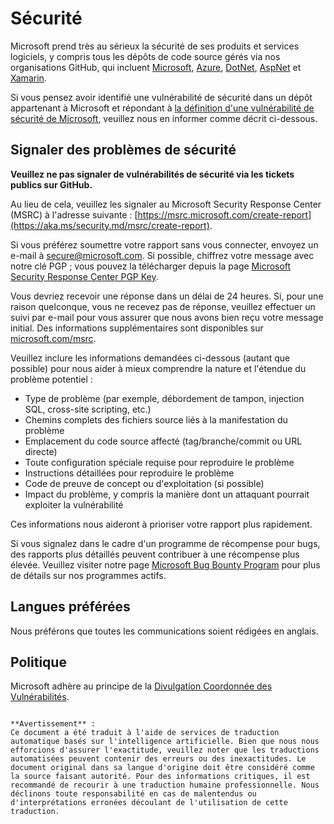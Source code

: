 # Sécurité

Microsoft prend très au sérieux la sécurité de ses produits et services logiciels, y compris tous les dépôts de code source gérés via nos organisations GitHub, qui incluent [Microsoft](https://github.com/Microsoft), [Azure](https://github.com/Azure), [DotNet](https://github.com/dotnet), [AspNet](https://github.com/aspnet) et [Xamarin](https://github.com/xamarin).

Si vous pensez avoir identifié une vulnérabilité de sécurité dans un dépôt appartenant à Microsoft et répondant à [la définition d'une vulnérabilité de sécurité de Microsoft](https://aka.ms/security.md/definition), veuillez nous en informer comme décrit ci-dessous.

## Signaler des problèmes de sécurité

**Veuillez ne pas signaler de vulnérabilités de sécurité via les tickets publics sur GitHub.**

Au lieu de cela, veuillez les signaler au Microsoft Security Response Center (MSRC) à l'adresse suivante : [https://msrc.microsoft.com/create-report](https://aka.ms/security.md/msrc/create-report).

Si vous préférez soumettre votre rapport sans vous connecter, envoyez un e-mail à [secure@microsoft.com](mailto:secure@microsoft.com). Si possible, chiffrez votre message avec notre clé PGP ; vous pouvez la télécharger depuis la page [Microsoft Security Response Center PGP Key](https://aka.ms/security.md/msrc/pgp).

Vous devriez recevoir une réponse dans un délai de 24 heures. Si, pour une raison quelconque, vous ne recevez pas de réponse, veuillez effectuer un suivi par e-mail pour vous assurer que nous avons bien reçu votre message initial. Des informations supplémentaires sont disponibles sur [microsoft.com/msrc](https://www.microsoft.com/msrc).

Veuillez inclure les informations demandées ci-dessous (autant que possible) pour nous aider à mieux comprendre la nature et l'étendue du problème potentiel :

* Type de problème (par exemple, débordement de tampon, injection SQL, cross-site scripting, etc.)
* Chemins complets des fichiers source liés à la manifestation du problème
* Emplacement du code source affecté (tag/branche/commit ou URL directe)
* Toute configuration spéciale requise pour reproduire le problème
* Instructions détaillées pour reproduire le problème
* Code de preuve de concept ou d'exploitation (si possible)
* Impact du problème, y compris la manière dont un attaquant pourrait exploiter la vulnérabilité

Ces informations nous aideront à prioriser votre rapport plus rapidement.

Si vous signalez dans le cadre d'un programme de récompense pour bugs, des rapports plus détaillés peuvent contribuer à une récompense plus élevée. Veuillez visiter notre page [Microsoft Bug Bounty Program](https://aka.ms/security.md/msrc/bounty) pour plus de détails sur nos programmes actifs.

## Langues préférées

Nous préférons que toutes les communications soient rédigées en anglais.

## Politique

Microsoft adhère au principe de la [Divulgation Coordonnée des Vulnérabilités](https://aka.ms/security.md/cvd).
```

**Avertissement** :  
Ce document a été traduit à l'aide de services de traduction automatique basés sur l'intelligence artificielle. Bien que nous nous efforcions d'assurer l'exactitude, veuillez noter que les traductions automatisées peuvent contenir des erreurs ou des inexactitudes. Le document original dans sa langue d'origine doit être considéré comme la source faisant autorité. Pour des informations critiques, il est recommandé de recourir à une traduction humaine professionnelle. Nous déclinons toute responsabilité en cas de malentendus ou d'interprétations erronées découlant de l'utilisation de cette traduction.